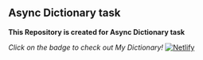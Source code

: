 ## Async Dictionary task 

**This Repository is created for Async Dictionary task**

*Click on the badge to check out My Dictionary!* [![Netlify](https://img.shields.io/badge/netlify-%23000000.svg?style=for-the-badge&logo=netlify&logoColor=#00C7B7)](https://astounding-fox-aed2cc.netlify.app)